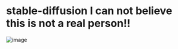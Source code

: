 # stable-diffusion I can not believe this is not a real person!!
![image](https://user-images.githubusercontent.com/122704850/225294657-fb05ef8e-739d-4687-a020-615f775f9ef2.png)
